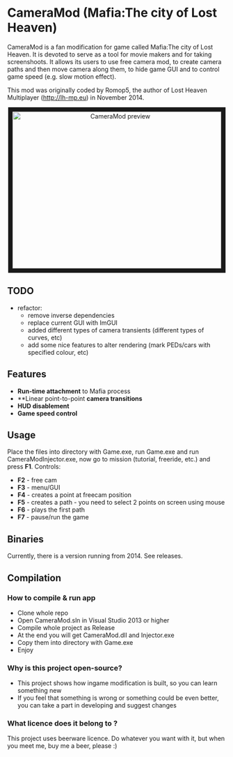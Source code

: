 # CameraMod (Mafia:The city of Lost Heaven) #

CameraMod is a fan modification for game called Mafia:The city of Lost Heaven. It is devoted to serve as a tool for movie makers and for taking screenshoots. It allows its users to use free camera mod, to create camera paths and then move camera along them, to hide game GUI and to control game speed (e.g. slow motion effect).

This mod was originally coded by Romop5, the author of Lost Heaven Multiplayer (http://lh-mp.eu) in November 2014.  

<div align=center>

<a href="http://www.youtube.com/watch?feature=player_embedded&v=cbWiwHvqdX8
" target="_blank"><img src="http://img.youtube.com/vi/cbWiwHvqdX8/0.jpg" 
alt="CameraMod preview" width="480" height="360" border="10" /></a>

</div>

## TODO
- refactor: 
    - remove inverse dependencies
    - replace current GUI with ImGUI
    - added different types of camera transients (different types of curves, etc)
    - add some nice features to alter rendering (mark PEDs/cars with specified colour, etc)

## Features

- **Run-time attachment** to Mafia process
- **Linear point-to-point **camera transitions**
- **HUD disablement**
- **Game speed control**

## Usage

Place the files into directory with Game.exe, run Game.exe and run CameraModInjector.exe, now go to mission (tutorial, freeride, etc.) and press **F1**.
Controls:
- **F2** - free cam
- **F3** - menu/GUI
- **F4** - creates a point at freecam position
- **F5** - creates a path - you need to select 2 points on screen using mouse
- **F6** - plays the first path
- **F7** - pause/run the game 

## Binaries

Currently, there is a version running from 2014. See releases.

## Compilation

### How to compile & run app ###

* Clone whole repo
* Open CameraMod.sln in Visual Studio 2013 or higher
* Compile whole project as Release
* At the end you will get CameraMod.dll and Injector.exe
* Copy them into directory with Game.exe
* Enjoy

### Why is this project open-source? ###

* This project shows how ingame modification is built, so you can learn something new
* If you feel that something is wrong or something could be even better, you can take a part in developing and suggest changes

### What licence does it belong to ? ###

This project uses beerware licence. Do whatever you want with it, but when you meet me, buy me a beer, please :)
